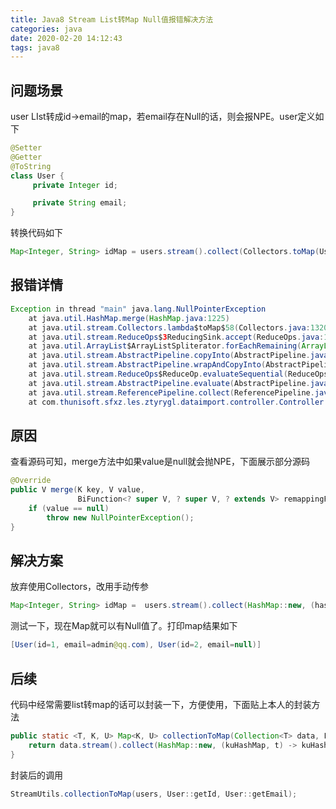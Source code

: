 ```yaml
---
title: Java8 Stream List转Map Null值报错解决方法
categories: java
date: 2020-02-20 14:12:43
tags: java8
---
```

## 问题场景

user LIst转成id->email的map，若email存在Null的话，则会报NPE。user定义如下

````java
@Setter
@Getter
@ToString
class User {
     private Integer id;

     private String email;
}
````
 <!-- more -->

转换代码如下

````java
Map<Integer, String> idMap = users.stream().collect(Collectors.toMap(User::getId, User::getEmail));
````

## 报错详情

```java
Exception in thread "main" java.lang.NullPointerException
	at java.util.HashMap.merge(HashMap.java:1225)
	at java.util.stream.Collectors.lambda$toMap$58(Collectors.java:1320)
	at java.util.stream.ReduceOps$3ReducingSink.accept(ReduceOps.java:169)
	at java.util.ArrayList$ArrayListSpliterator.forEachRemaining(ArrayList.java:1382)
	at java.util.stream.AbstractPipeline.copyInto(AbstractPipeline.java:481)
	at java.util.stream.AbstractPipeline.wrapAndCopyInto(AbstractPipeline.java:471)
	at java.util.stream.ReduceOps$ReduceOp.evaluateSequential(ReduceOps.java:708)
	at java.util.stream.AbstractPipeline.evaluate(AbstractPipeline.java:234)
	at java.util.stream.ReferencePipeline.collect(ReferencePipeline.java:499)
	at com.thunisoft.sfxz.les.ztyrygl.dataimport.controller.Controller.main(Controller.java:96)
```

## 原因

查看源码可知，merge方法中如果value是null就会抛NPE，下面展示部分源码

````java
@Override
public V merge(K key, V value,
               BiFunction<? super V, ? super V, ? extends V> remappingFunction) {
    if (value == null)
        throw new NullPointerException();
}
````

## 解决方案

放弃使用Collectors，改用手动传参

````java
Map<Integer, String> idMap =  users.stream().collect(HashMap::new, (hashMap, user1) -> hashMap.put(user1.getId(), user1.getEmail()), HashMap::putAll);
````

测试一下，现在Map就可以有Null值了。打印map结果如下

````java
[User(id=1, email=admin@qq.com), User(id=2, email=null)]
````

## 后续

代码中经常需要list转map的话可以封装一下，方便使用，下面贴上本人的封装方法

```````java
public static <T, K, U> Map<K, U> collectionToMap(Collection<T> data, Function<? super T, ? extends K> keyMapper,Function<? super T, ? extends U> valueMapper) {
    return data.stream().collect(HashMap::new, (kuHashMap, t) -> kuHashMap.put(keyMapper.apply(t), valueMapper.apply(t)), HashMap::putAll);
}
```````

封装后的调用

````java
StreamUtils.collectionToMap(users, User::getId, User::getEmail);
````